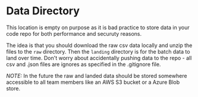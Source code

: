 # Data Directory

This location is empty on purpose as it is bad practice to store data in your code repo for both performance and securuty reasons.
  
The idea is that you should download the raw csv data locally and unzip the files to the `raw` directory. Then the `landing` directory is for the batch data to land over time. Don't worry about accidentally pushing data to the repo - all csv and .json files are ignores as specified in the .gitignore file.
  
_NOTE:_ In the future the raw and landed data should be stored somewhere accessible to all team members like an AWS S3 bucket or a Azure Blob store.
